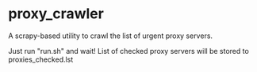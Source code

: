 proxy_crawler
=============

A scrapy-based utility to crawl the list of urgent proxy servers.

Just run "run.sh" and wait! List of checked proxy servers will be stored to proxies_checked.lst

